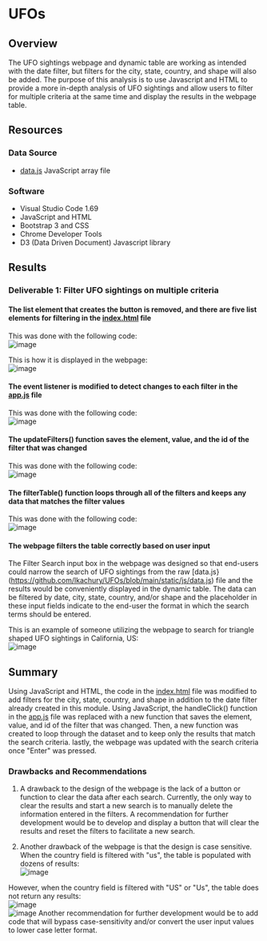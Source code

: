 # UFOs

## Overview
The UFO sightings webpage and dynamic table are working as intended with the date filter, but filters for the city, state, country, and shape will also be added. The purpose of this analysis is to use Javascript and HTML to provide a more in-depth analysis of UFO sightings and allow users to filter for multiple criteria at the same time and display the results in the webpage table. 

## Resources
### Data Source 
- [data.js](https://github.com/lkachury/UFOs/blob/main/static/js/data.js) JavaScript array file

### Software
- Visual Studio Code 1.69
- JavaScript and HTML
- Bootstrap 3 and CSS
- Chrome Developer Tools
- D3 (Data Driven Document) Javascript library

## Results 

### Deliverable 1: Filter UFO sightings on multiple criteria

#### The list element that creates the button is removed, and there are five list elements for filtering in the [index.html](https://github.com/lkachury/UFOs/blob/main/index.html) file 
This was done with the following code: 
<br /> ![image](https://user-images.githubusercontent.com/108038989/189569912-87e1ec12-9415-45d0-ae73-9a99e8219ee7.png)

This is how it is displayed in the webpage: 
<br /> ![image](https://user-images.githubusercontent.com/108038989/189570047-e01bca83-4b5f-4568-8349-6434c25a035a.png)

#### The event listener is modified to detect changes to each filter in the [app.js](https://github.com/lkachury/UFOs/blob/main/static/js/app.js) file
This was done with the following code: 
<br /> ![image](https://user-images.githubusercontent.com/108038989/189570334-484eccc6-3980-4c93-86e7-0d15762c96cb.png)

#### The updateFilters() function saves the element, value, and the id of the filter that was changed
This was done with the following code: 
<br /> ![image](https://user-images.githubusercontent.com/108038989/189570442-f96874a4-91d7-4701-9aac-8b1e99de27fb.png)

#### The filterTable() function loops through all of the filters and keeps any data that matches the filter values
This was done with the following code: 
<br /> ![image](https://user-images.githubusercontent.com/108038989/189570495-6241ae68-2459-463f-a796-8975df5d4cf7.png)

#### The webpage filters the table correctly based on user input

The Filter Search input box in the webpage was designed so that end-users could narrow the search of UFO sightings from the raw [data.js}(https://github.com/lkachury/UFOs/blob/main/static/js/data.js) file and the results would be conveniently displayed in the dynamic table. The data can be filtered by date, city, state, country, and/or shape and the placeholder in these input fields indicate to the end-user the format in which the search terms should be entered. 

This is an example of someone utilizing the webpage to search for triangle shaped UFO sightings in California, US:
<br /> ![image](https://user-images.githubusercontent.com/108038989/189572716-9ab03838-d1fd-459c-9787-e8585f2f7f4f.png)

## Summary 
Using JavaScript and HTML, the code in the [index.html](https://github.com/lkachury/UFOs/blob/main/index.html) file was modified to add filters for the city, state, country, and shape in addition to the date filter already created in this module. Using JavaScript, the handleClick() function in the [app.js](https://github.com/lkachury/UFOs/blob/main/static/js/app.js) file was replaced with a new function that saves the element, value, and id of the filter that was changed. Then, a new function was created to loop through the dataset and to keep only the results that match the search criteria. lastly, the webpage was updated with the search criteria once "Enter" was pressed.

### Drawbacks and Recommendations 
1. A drawback to the design of the webpage is the lack of a button or function to clear the data after each search. Currently, the only way to clear the results and start a new search is to manually delete the information entered in the filters. A recommendation for further development would be to develop and display a button that will clear the results and reset the filters to facilitate a new search. 

2. Another drawback of the webpage is that the design is case sensitive. When the country field is filtered with "us", the table is populated with dozens of results: 
<br /> ![image](https://user-images.githubusercontent.com/108038989/189575962-88efc830-f2b0-46c6-b02c-5c7891203305.png)

However, when the country field is filtered with "US" or "Us", the table does not return any results:
<br /> ![image](https://user-images.githubusercontent.com/108038989/189576272-ac777d21-05a0-471b-b803-c4340209a649.png)
<br /> ![image](https://user-images.githubusercontent.com/108038989/189576223-aa3febc5-8fd3-483b-85f5-202ba290e69a.png)
Another recommendation for further development would be to add code that will bypass case-sensitivity and/or convert the user input values to lower case letter format. 
